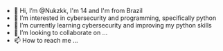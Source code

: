 - 👋 Hi, I’m @Nukzkk, I'm 14 and I'm from Brazil
- 👀 I’m interested in cybersecurity and programming, specifically python
- 🌱 I’m currently learning cybersecurity and improving my python skills 
- 💞️ I’m looking to collaborate on ...
- 📫 How to reach me ...

<!---
Nukzkk/Nukzkk is a ✨ special ✨ repository because its `README.md` (this file) appears on your GitHub profile.
You can click the Preview link to take a look at your changes.
--->
